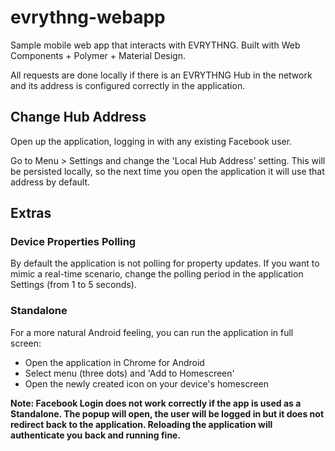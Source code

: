 # evrythng-webapp

Sample mobile web app that interacts with EVRYTHNG. Built with Web Components + Polymer + Material Design.

All requests are done locally if there is an EVRYTHNG Hub in the network and its address is configured correctly in the application.

## Change Hub Address

Open up the application, logging in with any existing Facebook user.

Go to Menu > Settings and change the 'Local Hub Address' setting. This will be persisted locally,
so the next time you open the application it will use that address by default.

## Extras

### Device Properties Polling

By default the application is not polling for property updates. If you want to mimic a real-time scenario, change the
polling period in the application Settings (from 1 to 5 seconds).

### Standalone

For a more natural Android feeling, you can run the application in full screen:

* Open the application in Chrome for Android
* Select menu (three dots) and 'Add to Homescreen'
* Open the newly created icon on your device's homescreen

**Note: Facebook Login does not work correctly if the app is used as a Standalone. The popup will open, the user will
be logged in but it does not redirect back to the application. Reloading the application will authenticate you back and
running fine.**

